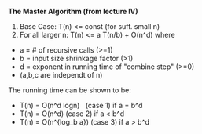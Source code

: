 **The Master Algorithm (from lecture IV)**
1. Base Case: T(n) <= const (for suff. small n)
2. For all larger n:
  T(n) <= a T(n/b) + O(n^d)
  where 
* a = # of recursive calls (>=1)
* b = input size shrinkage factor (>1)
* d = exponent in running time of "combine step" (>=0)
* (a,b,c are independt of n)

The running time can be shown to be:
* T(n) = O(n^d logn) &nbsp;   (case 1) if a = b^d
* T(n) = O(n^d)         (case 2) if a < b^d
* T(n) = O(n^{log_b a}) (case 3) if a > b^d
